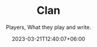 ---
title: "Clan"
subtitle: "Players, What they play and write."
date: 2023-03-21T12:40:07+06:00
type: clan
_build:
  list: never
---
